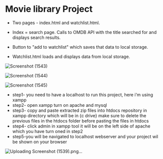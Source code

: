 # Movie library Project


-   Two pages - index.html and watchlist.html.
-   Index = search page. Calls to OMDB API with the title searched for and displays search results.

-   Button to "add to watchlist" which saves that data to local storage.
-   Watchlist.html loads and displays data from local storage.
  
![Screenshot (1543)](https://github.com/lokesh-immandi/movie-library-using-omdb/assets/63138397/ff6cdda9-1f04-42e6-84b0-1d86a4f6fd35)

![Screenshot (1544)](https://github.com/lokesh-immandi/movie-library-using-omdb/assets/63138397/a0f258fa-d171-4df4-99c7-43e620ffddb9)

![Screenshot (1545)](https://github.com/lokesh-immandi/movie-library-using-omdb/assets/63138397/1c9d0c97-beb5-4c66-9513-6f8771eca5b6)


-   step1- you need to have a localhost to run this project, here i'm using xampp
-   step2- open xampp turn on apache and mysql
-   step3- copy and paste extracted zip files into htdocs repository in xampp directory which will be in {c drive} make sure to delete the previous files in the htdocs folder
 before pasting the files in htdocs
-   step4- click admin in xampp tool it will be on the left side of apache which you have turn oned in step2
-   step5-you will be navigated to localhost webserver and your project wil be shown on your browser
  
![Uploading Screenshot (1539).png…]()


